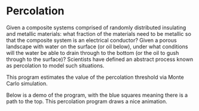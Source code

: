 # Percolation

Given a composite systems comprised of randomly distributed insulating and metallic materials: what fraction of the materials need to be 
metallic so that the composite system is an electrical conductor? Given a porous landscape with water on the surface (or oil below), 
under what conditions will the water be able to drain through to the bottom (or the oil to gush through to the surface)? 
Scientists have defined an abstract process known as percolation to model such situations.

This program estimates the value of the percolation threshold via Monte Carlo simulation.

Below is a demo of the program, with the blue squares meaning there is a path to the top. This percolation program draws a nice animation. 



